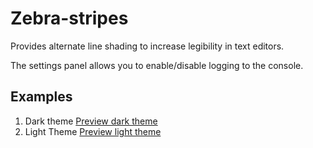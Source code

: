 # Zebra-stripes

Provides alternate line shading to increase legibility in text editors.

The settings panel allows you to enable/disable logging to the console.

## Examples
1. Dark theme [Preview dark theme](https://github.com/prodigic/zebra-stripes/blob/master/zebra-stripes-dark-theme.png)
2. Light Theme [Preview light theme](https://github.com/prodigic/zebra-stripes/blob/master/zebra-stripes-light-theme.png)
